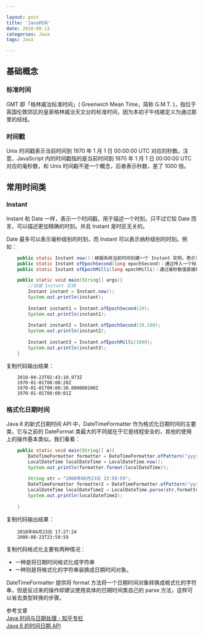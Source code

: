 ```yaml
---

layout: post 
title: 'Java时间'
date: 2018-08-13 
categories: Java 
tags: Java 

---
```

## 基础概念
### 标准时间
GMT 即「格林威治标准时间」( Greenwich Mean Time，简称 G.M.T. )，指位于英国伦敦郊区的皇家格林威治天文台的标准时间，因为本初子午线被定义为通过那里的经线。

### 时间戳
Unix 时间戳表示当前时间到 1970 年 1 月 1 日 00:00:00 UTC 对应的秒数。注意，JavaScript 内的时间戳指的是当前时间到 1970 年 1 月 1 日 00:00:00 UTC 对应的毫秒数，和 Unix 时间戳不是一个概念，后者表示秒数，差了 1000 倍。


## 常用时间类
### Instant
Instant 和 Date 一样，表示一个时间戳，用于描述一个时刻，只不过它较 Date 而言，可以描述更加精确的时刻。并且 Instant 是时区无关的。

Date 最多可以表示毫秒级别的时刻，而 Instant 可以表示纳秒级别的时刻。例如：

```java
	public static Instant now()：根据系统当前时间创建一个 Instant 实例，表示当前时刻
	public static Instant ofEpochSecond(long epochSecond)：通过传入一个标准时间的偏移值来构建一个 Instant 实例
	public static Instant ofEpochMilli(long epochMilli)：通过毫秒数值直接构建一个 Instant 实例
```

```java
	public static void main(String[] args){
	    //创建 Instant 实例
	    Instant instant = Instant.now();
	    System.out.println(instant);
	
	    Instant instant1 = Instant.ofEpochSecond(20);
	    System.out.println(instant1);
	
	    Instant instant2 = Instant.ofEpochSecond(30,100);
	    System.out.println(instant2);
	
	    Instant instant3 = Instant.ofEpochMilli(1000);
	    System.out.println(instant3);
	}
```
复制代码输出结果：

```C-like
	2018-04-23T02:43:10.973Z
	1970-01-01T00:00:20Z
	1970-01-01T00:00:30.000000100Z
	1970-01-01T00:00:01Z
```

### 格式化日期时间
Java 8 的新式日期时间 API 中，DateTimeFormatter 作为格式化日期时间的主要类，它与之前的 DateFormat 类最大的不同就在于它是线程安全的，其他的使用上的操作基本类似。我们看看：

```java
	public static void main(String[] a){
	    DateTimeFormatter formatter = DateTimeFormatter.ofPattern("yyyy年MM月dd日 HH:mm:ss");
	    LocalDateTime localDateTime = LocalDateTime.now();
	    System.out.println(formatter.format(localDateTime));
	
	    String str = "2008年08月23日 23:59:59";
	    DateTimeFormatter formatter2 = DateTimeFormatter.ofPattern("yyyy年MM月dd日 HH:mm:ss");
	    LocalDateTime localDateTime2 = LocalDateTime.parse(str,formatter2);
	    System.out.println(localDateTime2);
	
	}
```

复制代码输出结果：

```C-like
	2018年04月23日 17:27:24
	2008-08-23T23:59:59
```

复制代码格式化主要有两种情况：  

* 一种是将日期时间格式化成字符串  
* 一种则是将格式化的字符串装换成日期时间对象。  

DateTimeFormatter 提供将 format 方法将一个日期时间对象转换成格式化的字符串，但是反过来的操作却建议使用具体的日期时间类自己的 parse 方法，这样可以省去类型转换的步骤。


参考文章  
[Java 时间与日期处理 - 知乎专栏](https://juejin.im/entry/597464546fb9a06ba474725c)  
[Java 8 的时间日期 API](https://juejin.im/post/5addc7a66fb9a07aa43bd2a0)